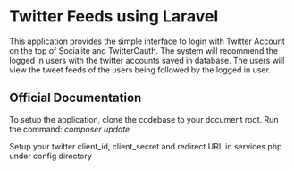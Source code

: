 # Twitter Feeds using Laravel

This application provides the simple interface to login with Twitter Account on the top of Socialite and TwitterOauth. The system will recommend the logged in users with the twitter accounts saved in database. The users will view the tweet feeds of the users being followed by the logged in user.

## Official Documentation

To setup the application, clone the codebase to your document root.
Run the command:
 *composer update*
 
 Setup your twitter client_id, client_secret and redirect URL in services.php under config directory
 
